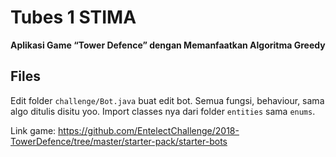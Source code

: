 # Tubes 1 STIMA
**Aplikasi Game “Tower Defence” dengan Memanfaatkan Algoritma Greedy**


## Files
Edit folder `challenge/Bot.java` buat edit bot. Semua fungsi, behaviour, sama algo ditulis disitu yoo. Import classes nya dari folder `entities` sama `enums`.



Link game: https://github.com/EntelectChallenge/2018-TowerDefence/tree/master/starter-pack/starter-bots
